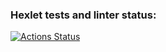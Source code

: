 ### Hexlet tests and linter status:
[![Actions Status](https://github.com/SuperSnowSnail/frontend-project-12/workflows/hexlet-check/badge.svg)](https://github.com/SuperSnowSnail/frontend-project-12/actions)